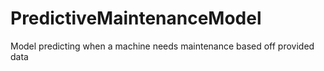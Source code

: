 # PredictiveMaintenanceModel
Model predicting when a machine needs maintenance based off provided data
